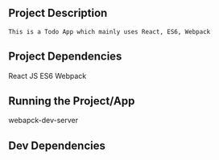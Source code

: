 ## Project Description
    This is a Todo App which mainly uses React, ES6, Webpack

## Project Dependencies
React JS
ES6
Webpack

## Running the Project/App
webapck-dev-server
## Dev Dependencies